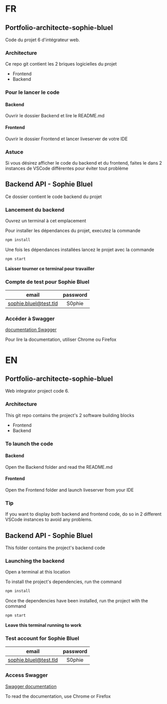 # FR
## Portfolio-architecte-sophie-bluel

Code du projet 6 d'intégrateur web.

### Architecture

Ce repo git contient les 2 briques logicielles du projet 
- Frontend
- Backend

### Pour le lancer le code
#### Backend
Ouvrir le dossier Backend et lire le README.md

#### Frontend
Ouvrir le dossier Frontend et lancer liveserver de votre IDE
 
### Astuce
 
Si vous désirez afficher le code du backend et du frontend, faites le dans 2 instances de VSCode différentes pour éviter tout problème
 ## Backend API - Sophie Bluel

Ce dossier contient le code backend du projet

### Lancement du backend

Ouvrez un terminal à cet emplacement

Pour installer les dépendances du projet, executez la commande 
```bash 
npm install
```

Une fois les dépendances installées lancez le projet avec la commande 
```bash 
npm start
```

**Laisser tourner ce terminal pour travailler**

### Compte de test pour Sophie Bluel

|email|password|
| :---------------: | :---------------: |
|sophie.bluel@test.tld|S0phie|

### Accéder à Swagger

[documentation Swagger](http://localhost:5678/api-docs/)

Pour lire la documentation, utiliser Chrome ou Firefox

# EN
## Portfolio-architecte-sophie-bluel

Web integrator project code 6.

### Architecture

This git repo contains the project's 2 software building blocks 
- Frontend
- Backend

### To launch the code
#### Backend
Open the Backend folder and read the README.md

#### Frontend
Open the Frontend folder and launch liveserver from your IDE
 
### Tip
 
If you want to display both backend and frontend code, do so in 2 different VSCode instances to avoid any problems.
 ## Backend API - Sophie Bluel

This folder contains the project's backend code

### Launching the backend

Open a terminal at this location

To install the project's dependencies, run the command 
```bash 
npm install
```

Once the dependencies have been installed, run the project with the command 
```bash 
npm start
```

**Leave this terminal running to work**

### Test account for Sophie Bluel

|email|password|
| :---------------: | :---------------: |
|sophie.bluel@test.tld|S0phie|

### Access Swagger

[Swagger documentation](http://localhost:5678/api-docs/)

To read the documentation, use Chrome or Firefox
